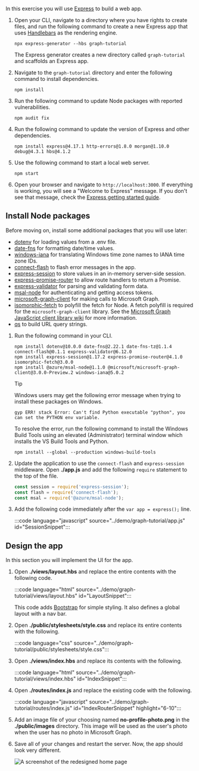 <!-- markdownlint-disable MD002 MD041 -->

In this exercise you will use [Express](http://expressjs.com/) to build a web app.

1. Open your CLI, navigate to a directory where you have rights to create files, and run the following command to create a new Express app that uses [Handlebars](http://handlebarsjs.com/) as the rendering engine.

    ```Shell
    npx express-generator --hbs graph-tutorial
    ```

    The Express generator creates a new directory called `graph-tutorial` and scaffolds an Express app.

1. Navigate to the `graph-tutorial` directory and enter the following command to install dependencies.

    ```Shell
    npm install
    ```

1. Run the following command to update Node packages with reported vulnerabilities.

    ```Shell
    npm audit fix
    ```

1. Run the following command to update the version of Express and other dependencies.

    ```Shell
    npm install express@4.17.1 http-errors@1.8.0 morgan@1.10.0 debug@4.3.1 hbs@4.1.2
    ```

1. Use the following command to start a local web server.

    ```Shell
    npm start
    ```

1. Open your browser and navigate to `http://localhost:3000`. If everything is working, you will see a "Welcome to Express" message. If you don't see that message, check the [Express getting started guide](http://expressjs.com/starter/generator.html).

## Install Node packages

Before moving on, install some additional packages that you will use later:

- [dotenv](https://github.com/motdotla/dotenv) for loading values from a .env file.
- [date-fns](https://github.com/date-fns/date-fns) for formatting date/time values.
- [windows-iana](https://github.com/rubenillodo/windows-iana) for translating Windows time zone names to IANA time zone IDs.
- [connect-flash](https://github.com/jaredhanson/connect-flash) to flash error messages in the app.
- [express-session](https://github.com/expressjs/session) to store values in an in-memory server-side session.
- [express-promise-router](https://github.com/express-promise-router/express-promise-router) to allow route handlers to return a Promise.
- [express-validator](https://github.com/express-validator/express-validator) for parsing and validating form data.
- [msal-node](https://github.com/AzureAD/microsoft-authentication-library-for-js/tree/dev/lib/msal-node) for authenticating and getting access tokens.
- [microsoft-graph-client](https://github.com/microsoftgraph/msgraph-sdk-javascript) for making calls to Microsoft Graph.
- [isomorphic-fetch](https://github.com/matthew-andrews/isomorphic-fetch) to polyfill the fetch for Node. A fetch polyfill is required for the `microsoft-graph-client` library. See the [Microsoft Graph JavaScript client library wiki](https://github.com/microsoftgraph/msgraph-sdk-javascript/wiki/Migration-from-1.x.x-to-2.x.x#polyfill-only-when-required) for more information.
- [qs](https://github.com/ljharb/qs) to build URL query strings.

1. Run the following command in your CLI.

    ```Shell
    npm install dotenv@10.0.0 date-fns@2.22.1 date-fns-tz@1.1.4 connect-flash@0.1.1 express-validator@6.12.0
    npm install express-session@1.17.2 express-promise-router@4.1.0 isomorphic-fetch@3.0.0
    npm install @azure/msal-node@1.1.0 @microsoft/microsoft-graph-client@3.0.0-Preview.2 windows-iana@5.0.2
    ```

    > [!TIP]
    > Windows users may get the following error message when trying to install these packages on Windows.
    >
    > ```Shell
    > gyp ERR! stack Error: Can't find Python executable "python", you can set the PYTHON env variable.
    > ```
    >
    > To resolve the error, run the following command to install the Windows Build Tools using an elevated (Administrator) terminal window which installs the VS Build Tools and Python.
    >
    > ```Shell
    > npm install --global --production windows-build-tools
    > ```

1. Update the application to use the `connect-flash` and `express-session` middleware. Open **./app.js** and add the following `require` statement to the top of the file.

    ```javascript
    const session = require('express-session');
    const flash = require('connect-flash');
    const msal = require('@azure/msal-node');
    ```

1. Add the following code immediately after the `var app = express();` line.

    :::code language="javascript" source="../demo/graph-tutorial/app.js" id="SessionSnippet":::

## Design the app

In this section you will implement the UI for the app.

1. Open **./views/layout.hbs** and replace the entire contents with the following code.

    :::code language="html" source="../demo/graph-tutorial/views/layout.hbs" id="LayoutSnippet":::

    This code adds [Bootstrap](http://getbootstrap.com/) for simple styling. It also defines a global layout with a nav bar.

1. Open **./public/stylesheets/style.css** and replace its entire contents with the following.

    :::code language="css" source="../demo/graph-tutorial/public/stylesheets/style.css":::

1. Open **./views/index.hbs** and replace its contents with the following.

    :::code language="html" source="../demo/graph-tutorial/views/index.hbs" id="IndexSnippet":::

1. Open **./routes/index.js** and replace the existing code with the following.

    :::code language="javascript" source="../demo/graph-tutorial/routes/index.js" id="IndexRouterSnippet" highlight="6-10":::

1. Add an image file of your choosing named **no-profile-photo.png** in the **./public/images** directory. This image will be used as the user's photo when the user has no photo in Microsoft Graph.

1. Save all of your changes and restart the server. Now, the app should look very different.

    ![A screenshot of the redesigned home page](./images/create-app-01.png)
